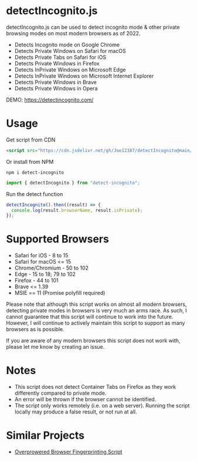 # detectIncognito.js

detectIncognito.js can be used to detect incognito mode & other private browsing modes on most modern browsers as of 2022.

- Detects Incognito mode on Google Chrome
- Detects Private Windows on Safari for macOS
- Detects Private Tabs on Safari for iOS
- Detects Private Windows in Firefox
- Detects InPrivate Windows on Microsoft Edge
- Detects InPrivate Windows on Microsoft Internet Explorer
- Detects Private Windows in Brave
- Detects Private Windows in Opera

DEMO: https://detectincognito.com/

# Usage

Get script from CDN

```html
<script src="https://cdn.jsdelivr.net/gh/Joe12387/detectIncognito@main/detectIncognito.min.js"></script>
```

Or install from NPM

```
npm i detect-incognito
```

```javascript
import { detectIncognito } from "detect-incognito";
```

Run the detect function

```javascript
detectIncognito().then((result) => {
  console.log(result.browserName, result.isPrivate);
});
```

# Supported Browsers

- Safari for iOS - 8 to 15
- Safari for macOS <= 15
- Chrome/Chromium - 50 to 102
- Edge - 15 to 18; 79 to 102
- Firefox - 44 to 101
- Brave <= 1.39
- MSIE == 11 (Promise polyfill required)

Please note that although this script works on almost all modern browsers, detecting private modes in browsers is very much an arms race. As such, I cannot guarantee that this script will continue to work into the future. However, I will continue to actively maintain this script to support as many browsers as is possible.

If you are aware of any modern browsers this script does not work with, please let me know by creating an issue.

# Notes

- This script does not detect Container Tabs on Firefox as they work differently compared to private mode.
- An error will be thrown if the browser cannot be identified.
- The script only works remotely (i.e. on a web server). Running the script locally may produce a false result, or not run at all.

# Similar Projects
- [Overprowered Browser Fingerprinting Script](https://github.com/Joe12387/OP-Fingerprinting-Script "Overprowered Browser Fingerprinting Script")
